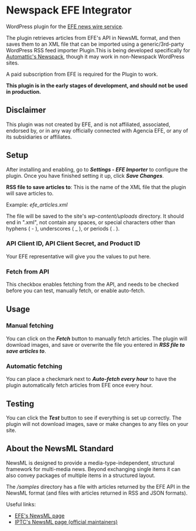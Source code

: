 # Newspack EFE Integrator

WordPress plugin for the [EFE news wire service](https://efs.efeservicios.com/).

The plugin retrieves articles from EFE's API in NewsML format, and then saves
them to an XML file that can be imported using a generic/3rd-party WordPress RSS
feed importer Plugin.This is being developed specifically for [Automattic's
Newspack](https://github.com/Automattic/newspack-plugin), though it may work in
non-Newspack WordPress sites.

A paid subscription from EFE is required for the Plugin to work.

**This plugin is in the early stages of development, and should not be used in production.**

## Disclaimer

This plugin was not created by EFE, and is not affiliated, associated,
endorsed by, or in any way officially connected with Agencia EFE, or
any of its subsidiaries or affiliates.

## Setup

After installing and enabling, go to ***Settings - EFE Importer*** to configure
the plugin. Once you have finished setting it up, click ***Save Changes***.

**RSS file to save articles to**: This is the name of the XML file that the
plugin will save articles to.

Example: *efe_articles.xml*

The file will be saved to the site's *wp-content/uploads* directory. It should
end in ".xml", not contain any spaces, or special characters other than hyphens
( - ), underscores ( _ ), or periods ( . ).

### **API Client ID**, **API Client Secret**, and **Product ID**

Your EFE representative will give you the values to put here.

### **Fetch from API**

This checkbox enables fetching from the API, and needs to be checked before you
can test, manually fetch, or enable auto-fetch.

## Usage

### Manual fetching

You can click on the ***Fetch*** button to manually fetch articles. The plugin
will download images, and save or overwrite the file you entered in ***RSS file
to save articles to***.

### Automatic fetching

You can place a checkmark next to ***Auto-fetch every hour*** to have the plugin
automatically fetch articles from EFE once every hour.

## Testing

You can click the ***Test*** button to see if everything is set up correctly.
The plugin will not download images, save or make changes to any files on your
site.

## About the NewsML Standard

NewsML is designed to provide a media-type-independent, structural framework for
multi-media news. Beyond exchanging single items it can also convey packages of
multiple items in a structured layout.

The */samples* directory has a file
with articles returned by the EFE API in the NewsML format (and files with
articles returned in RSS and JSON formats).

Useful links:

- [EFE's NewsML page](https://www.efe.com/documentosefe/efenewsml/EfeNewsML.htm)
- [IPTC's NewsML page (official maintainers)](https://iptc.org/standards/newsml-1/)
